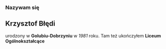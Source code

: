 ### Nazywam się 
## Krzysztof Błędi
urodzony w **Golubiu-Dobrzyniu** w *1981* roku.
Tam też ukończyłem **Liceum Ogólnokształcące**
